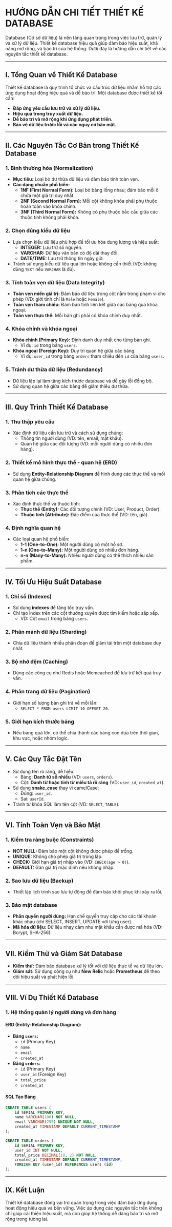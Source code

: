 # **HƯỚNG DẪN CHI TIẾT THIẾT KẾ DATABASE**

Database (Cơ sở dữ liệu) là nền tảng quan trọng trong việc lưu trữ, quản lý và xử lý dữ liệu. Thiết kế database hiệu quả giúp đảm bảo hiệu suất, khả năng mở rộng, và bảo trì của hệ thống. Dưới đây là hướng dẫn chi tiết về các nguyên tắc thiết kế database.

---

## **I. Tổng Quan về Thiết Kế Database**

Thiết kế database là quy trình tổ chức và cấu trúc dữ liệu nhằm hỗ trợ các ứng dụng hoạt động hiệu quả và dễ bảo trì. Một database được thiết kế tốt cần:

- **Đáp ứng yêu cầu lưu trữ và xử lý dữ liệu.**
- **Hiệu quả trong truy xuất dữ liệu.**
- **Dễ bảo trì và mở rộng khi ứng dụng phát triển.**
- **Bảo vệ dữ liệu trước lỗi và các nguy cơ bảo mật.**

---

## **II. Các Nguyên Tắc Cơ Bản trong Thiết Kế Database**

### **1. Bình thường hóa (Normalization)**
- **Mục tiêu:** Loại bỏ dư thừa dữ liệu và đảm bảo tính toàn vẹn.
- **Các dạng chuẩn phổ biến:**
  - **1NF (First Normal Form):** Loại bỏ bảng lồng nhau; đảm bảo mỗi ô chứa một giá trị duy nhất.
  - **2NF (Second Normal Form):** Mỗi cột không khóa phải phụ thuộc hoàn toàn vào khóa chính.
  - **3NF (Third Normal Form):** Không có phụ thuộc bắc cầu giữa các thuộc tính không phải khóa.

### **2. Chọn đúng kiểu dữ liệu**
- Lựa chọn kiểu dữ liệu phù hợp để tối ưu hóa dung lượng và hiệu suất:
  - **INTEGER:** Lưu trữ số nguyên.
  - **VARCHAR:** Dữ liệu văn bản có độ dài thay đổi.
  - **DATE/TIME:** Lưu trữ thông tin ngày giờ.
- Tránh sử dụng kiểu dữ liệu quá lớn hoặc không cần thiết (VD: không dùng `TEXT` nếu `VARCHAR` là đủ).

### **3. Tính toàn vẹn dữ liệu (Data Integrity)**
- **Toàn vẹn miền giá trị:** Đảm bảo dữ liệu trong cột nằm trong phạm vi cho phép (VD: giới tính chỉ là `Male` hoặc `Female`).
- **Toàn vẹn tham chiếu:** Đảm bảo tính liên kết giữa các bảng qua khóa ngoại.
- **Toàn vẹn thực thể:** Mỗi bản ghi phải có khóa chính duy nhất.

### **4. Khóa chính và khóa ngoại**
- **Khóa chính (Primary Key):** Định danh duy nhất cho từng bản ghi.
  - Ví dụ: `id` trong bảng `users`.
- **Khóa ngoại (Foreign Key):** Duy trì quan hệ giữa các bảng.
  - Ví dụ: `user_id` trong bảng `orders` tham chiếu đến `id` của bảng `users`.

### **5. Tránh dư thừa dữ liệu (Redundancy)**
- Dữ liệu lặp lại làm tăng kích thước database và dễ gây lỗi đồng bộ.
- Sử dụng quan hệ giữa các bảng để giảm thiểu dư thừa.

---

## **III. Quy Trình Thiết Kế Database**

### **1. Thu thập yêu cầu**
- Xác định dữ liệu cần lưu trữ và cách sử dụng chúng:
  - Thông tin người dùng (VD: tên, email, mật khẩu).
  - Quan hệ giữa các đối tượng (VD: mỗi người dùng có nhiều đơn hàng).

### **2. Thiết kế mô hình thực thể - quan hệ (ERD)**
- Sử dụng **Entity-Relationship Diagram** để hình dung các thực thể và mối quan hệ giữa chúng.

### **3. Phân tích các thực thể**
- Xác định thực thể và thuộc tính:
  - **Thực thể (Entity):** Các đối tượng chính (VD: User, Product, Order).
  - **Thuộc tính (Attribute):** Đặc điểm của thực thể (VD: tên, giá).

### **4. Định nghĩa quan hệ**
- Các loại quan hệ phổ biến:
  - **1-1 (One-to-One):** Một người dùng có một hồ sơ.
  - **1-n (One-to-Many):** Một người dùng có nhiều đơn hàng.
  - **n-n (Many-to-Many):** Nhiều người dùng có thể thích nhiều sản phẩm.

---

## **IV. Tối Ưu Hiệu Suất Database**

### **1. Chỉ số (Indexes)**
- Sử dụng **indexes** để tăng tốc truy vấn.
- Chỉ tạo index trên các cột thường xuyên được tìm kiếm hoặc sắp xếp.
  - VD: Cột `email` trong bảng `users`.

### **2. Phân mảnh dữ liệu (Sharding)**
- Chia dữ liệu thành nhiều phân đoạn để giảm tải trên một database duy nhất.

### **3. Bộ nhớ đệm (Caching)**
- Dùng các công cụ như Redis hoặc Memcached để lưu trữ kết quả truy vấn.

### **4. Phân trang dữ liệu (Pagination)**
- Giới hạn số lượng bản ghi trả về mỗi lần:
  - `SELECT * FROM users LIMIT 10 OFFSET 20`.

### **5. Giới hạn kích thước bảng**
- Nếu bảng quá lớn, có thể chia thành các bảng con dựa trên thời gian, khu vực, hoặc nhóm logic.

---

## **V. Các Quy Tắc Đặt Tên**

- Sử dụng tên rõ ràng, dễ hiểu:
  - Bảng: **Danh từ số nhiều** (VD: `users`, `orders`).
  - Cột: **Danh từ hoặc tính từ miêu tả rõ ràng** (VD: `user_id`, `created_at`).
- Sử dụng **snake_case** thay vì camelCase:
  - Đúng: `user_id`.
  - Sai: `userId`.
- Tránh từ khóa SQL làm tên cột (VD: `SELECT`, `TABLE`).

---

## **VI. Tính Toàn Vẹn và Bảo Mật**

### **1. Kiểm tra ràng buộc (Constraints)**
- **NOT NULL:** Đảm bảo một cột không được phép để trống.
- **UNIQUE:** Không cho phép giá trị trùng lặp.
- **CHECK:** Giới hạn giá trị nhập vào (VD: `CHECK(age > 0)`).
- **DEFAULT:** Gán giá trị mặc định nếu không nhập.

### **2. Sao lưu dữ liệu (Backup)**
- Thiết lập lịch trình sao lưu tự động để đảm bảo khôi phục khi xảy ra lỗi.

### **3. Bảo mật database**
- **Phân quyền người dùng:** Hạn chế quyền truy cập cho các tài khoản khác nhau (chỉ SELECT, INSERT, UPDATE với từng user).
- **Mã hóa dữ liệu:** Dữ liệu nhạy cảm như mật khẩu cần được mã hóa (VD: Bcrypt, SHA-256).

---

## **VII. Kiểm Thử và Giám Sát Database**

- **Kiểm thử:** Đảm bảo database xử lý tốt với dữ liệu thực tế và dữ liệu lớn.
- **Giám sát:** Sử dụng công cụ như **New Relic** hoặc **Prometheus** để theo dõi hiệu suất và phát hiện lỗi.

---

## **VIII. Ví Dụ Thiết Kế Database**

### **1. Hệ thống quản lý người dùng và đơn hàng**
#### **ERD (Entity-Relationship Diagram):**
- **Bảng `users`:**
  - `id` (Primary Key)
  - `name`
  - `email`
  - `created_at`
- **Bảng `orders`:**
  - `id` (Primary Key)
  - `user_id` (Foreign Key)
  - `total_price`
  - `created_at`

#### **SQL Tạo Bảng**
```sql
CREATE TABLE users (
    id SERIAL PRIMARY KEY,
    name VARCHAR(100) NOT NULL,
    email VARCHAR(255) UNIQUE NOT NULL,
    created_at TIMESTAMP DEFAULT CURRENT_TIMESTAMP
);

CREATE TABLE orders (
    id SERIAL PRIMARY KEY,
    user_id INT NOT NULL,
    total_price DECIMAL(10, 2) NOT NULL,
    created_at TIMESTAMP DEFAULT CURRENT_TIMESTAMP,
    FOREIGN KEY (user_id) REFERENCES users (id)
);
```

---

## **IX. Kết Luận**

Thiết kế database đóng vai trò quan trọng trong việc đảm bảo ứng dụng hoạt động hiệu quả và bền vững. Việc áp dụng các nguyên tắc trên không chỉ giúp cải thiện hiệu suất, mà còn giúp hệ thống dễ dàng bảo trì và mở rộng trong tương lai.